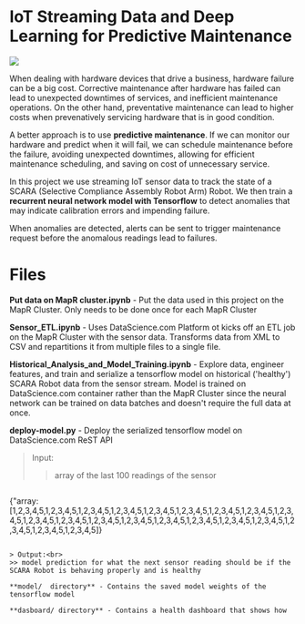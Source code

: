 # IoT Streaming Data and Deep Learning for Predictive Maintenance

![](https://s26.postimg.org/7u7u7uzxl/scara-robot-pred-maintenance-overview.png)

When dealing with hardware devices that drive a business, hardware failure can be a big cost. Corrective maintenance after hardware has failed can lead to unexpected downtimes of services, and inefficient maintenance operations. On the other hand, preventative maintenance can lead to higher costs when prevenatively servicing hardware that is in good condition.

A better approach is to use **predictive maintenance**. If we can monitor our hardware and predict when it will fail, we can schedule maintenance before the failure, avoiding unexpected downtimes, allowing for efficient maintenance scheduling, and saving on cost of unnecessary service.

In this project we use streaming IoT sensor data to track the state of a SCARA (Selective Compliance Assembly Robot Arm) Robot. We then train a **recurrent neural network model with Tensorflow** to detect anomalies that may indicate calibration errors and impending failure.

When anomalies are detected, alerts can be sent to trigger maintenance request before the anomalous readings lead to failures.

# Files

**Put data on MapR cluster.ipynb** - Put the data used in this project on the MapR Cluster.  Only needs to be done once for each MapR Cluster

**Sensor_ETL.ipynb** - Uses DataScience.com Platform ot kicks off an ETL job on the MapR Cluster with the sensor data.  Transforms data from XML to CSV and repartitions it from multiple files to a single file.

**Historical_Analysis_and_Model_Training.ipynb** - Explore data, engineer features, and train and serialize a tensorflow model on historical ('healthy') SCARA Robot data from the sensor stream.  Model is trained on DataScience.com container rather than the MapR Cluster since the neural network can be trained on data batches and doesn't require the full data at once.

**deploy-model.py** - Deploy the serialized tensorflow model on DataScience.com ReST API

> Input:<br>
>> array of the last 100 readings of the sensor
  
> ```
{"array: [1,2,3,4,5,1,2,3,4,5,1,2,3,4,5,1,2,3,4,5,1,2,3,4,5,1,2,3,4,5,1,2,3,4,5,1,2,3,4,5,1,2,3,4,5,1,2,3,4,5,1,2,3,4,5,1,2,3,4,5,1,2,3,4,5,1,2,3,4,5,1,2,3,4,5,1,2,3,4,5,1,2,3,4,5,1,2,3,4,5,1,2,3,4,5,1,2,3,4,5]}
```

> Output:<br>
>> model prediction for what the next sensor reading should be if the SCARA Robot is behaving properly and is healthy
   
**model/  directory** - Contains the saved model weights of the tensorflow model

**dasboard/ directory** - Contains a health dashboard that shows how 




